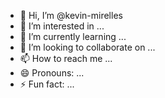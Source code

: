 - 👋 Hi, I’m @kevin-mirelles
- 👀 I’m interested in ...
- 🌱 I’m currently learning ...
- 💞️ I’m looking to collaborate on ...
- 📫 How to reach me ...
- 😄 Pronouns: ...
- ⚡ Fun fact: ...

<!---
kevin-mirelles/kevin-mirelles is a ✨ special ✨ repository because its `README.md` (this file) appears on your GitHub profile.
You can click the Preview link to take a look at your changes.
--->
